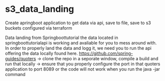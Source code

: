 # s3_data_landing
Create apringboot application to get data via api, save to file, save to s3 buckets configured via terraform


Data landing from Springboottutorial
the data located in springboottutorialapi is working and avaliable for you to mess around with. In order to properly land the data and logg it, we need you to run the api offering the data locally found here. https://github.com/spring-guides/quoters    -> clone the repo in a seporate window, compile a build and run that locally -> ensure that you properly configure the port in that quoters application to port 8089 or the code will not work when you run the java -jar command

